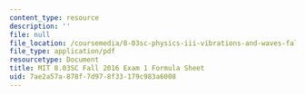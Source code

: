 ```yaml
---
content_type: resource
description: ''
file: null
file_location: /coursemedia/8-03sc-physics-iii-vibrations-and-waves-fall-2016/7ae2a57a878f7d978f33179c983a6008_MIT8_03SCF16_Exam2_Formula.pdf
file_type: application/pdf
resourcetype: Document
title: MIT 8.03SC Fall 2016 Exam 1 Formula Sheet
uid: 7ae2a57a-878f-7d97-8f33-179c983a6008
---
```


